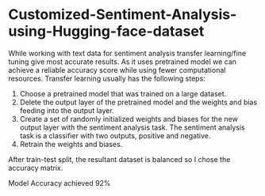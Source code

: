 # Customized-Sentiment-Analysis-using-Hugging-face-dataset
While working with text data for sentiment analysis transfer learning/fine tuning give most accurate results. As it uses pretrained model we can achieve a reliable accuracy score while using fewer computational resources.
Transfer learning usually has the following steps:

1. Choose a pretrained model that was trained on a large dataset.
2. Delete the output layer of the pretrained model and the weights and bias feeding into the output layer.
3. Create a set of randomly initialized weights and biases for the new output layer with the sentiment analysis task. The sentiment analysis task is a classifier with two outputs, positive and negative.
4. Retrain the weights and biases.

After train-test split, the resultant dataset is balanced so I chose the accuracy matrix.

Model Accuracy achieved 92%
